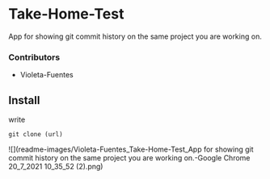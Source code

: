 # Take-Home-Test
App for showing git commit history on the same project you are working on.

### Contributors

- Violeta-Fuentes

## Install

write 

```
git clone (url)
```
![](readme-images/Violeta-Fuentes_Take-Home-Test_App for showing git commit history on the same project you are working on.-Google Chrome 20_7_2021 10_35_52 (2).png)